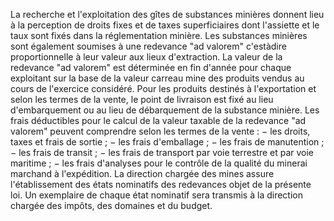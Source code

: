 La recherche et l'exploitation des gîtes de substances
minières donnent lieu à la perception de droits fixes et de taxes
superficiaires dont l'assiette et le taux sont fixés dans la
réglementation minière.
Les substances minières sont également soumises à une redevance "ad
valorem" c'estàdire proportionnelle à leur valeur aux lieux
d'extraction.
La valeur de la redevance "ad valorem" est déterminée en fin d'année
pour chaque exploitant sur la base de la valeur carreau mine des
produits vendus au cours de l'exercice considéré.
Pour les produits destinés à l'exportation et selon les termes de la
vente, le point de livraison est fixé au lieu d'embarquement ou au lieu
de débarquement de la substance minière.
Les frais déductibles pour le calcul de la valeur taxable de la
redevance "ad valorem" peuvent comprendre selon les termes de la vente
:
− les droits, taxes et frais de sortie ;
− les frais d'emballage ;
− les frais de manutention ;
− les frais de transit ;
− les frais de transport par voie terrestre et par voie maritime ;
− les frais d'analyses pour le contrôle de la qualité du minerai
marchand à l'expédition.
La direction chargée des mines assure l'établissement des états
nominatifs des redevances objet de la présente loi. Un exemplaire de
chaque état nominatif sera transmis à la direction chargée des impôts,
des domaines et du budget.